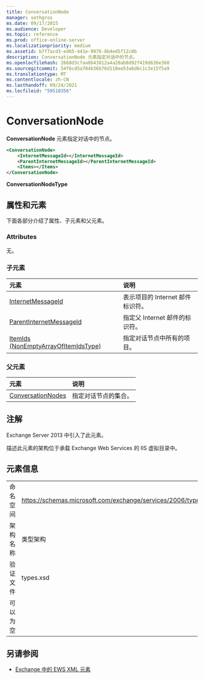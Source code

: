 ```yaml
---
title: ConversationNode
manager: sethgros
ms.date: 09/17/2015
ms.audience: Developer
ms.topic: reference
ms.prod: office-online-server
ms.localizationpriority: medium
ms.assetid: b7f7acd3-ed65-441e-9976-8b4ed5f12c0b
description: ConversationNode 元素指定对话中的节点。
ms.openlocfilehash: 2668d3cfaa8b43812a4a20ab8d92f419d636e368
ms.sourcegitcommit: 54f6cd5a704b36b76d110ee53a6d6c1c3e15f5a9
ms.translationtype: MT
ms.contentlocale: zh-CN
ms.lasthandoff: 09/24/2021
ms.locfileid: "59510356"
---
```

# <a name="conversationnode"></a>ConversationNode

**ConversationNode** 元素指定对话中的节点。 
  
```XML
<ConversationNode>
    <InternetMessageId></InternetMessageId>
    <ParentInternetMessageId></ParentInternetMessageId>
    <Items></Items>
</ConversationNode>
```

 **ConversationNodeType**
## <a name="attributes-and-elements"></a>属性和元素

下面各部分介绍了属性、子元素和父元素。
  
### <a name="attributes"></a>Attributes

无。
  
### <a name="child-elements"></a>子元素

|**元素**|**说明**|
|:-----|:-----|
|[InternetMessageId](internetmessageid.md) <br/> |表示项目的 Internet 邮件标识符。  <br/> |
|[ParentInternetMessageId](parentinternetmessageid.md) <br/> |指定父 Internet 邮件的标识符。  <br/> |
|[ItemIds (NonEmptyArrayOfItemIdsType)](itemids-nonemptyarrayofitemidstype.md) <br/> |指定对话节点中所有的项目。  <br/> |
   
### <a name="parent-elements"></a>父元素

|**元素**|**说明**|
|:-----|:-----|
|[ConversationNodes](conversationnodes.md) <br/> |指定对话节点的集合。  <br/> |
   
## <a name="remarks"></a>注解

Exchange Server 2013 中引入了此元素。
  
描述此元素的架构位于承载 Exchange Web Services 的 IIS 虚拟目录中。
  
## <a name="element-information"></a>元素信息

|||
|:-----|:-----|
|命名空间  <br/> |https://schemas.microsoft.com/exchange/services/2006/types  <br/> |
|架构名称  <br/> |类型架构  <br/> |
|验证文件  <br/> |types.xsd  <br/> |
|可以为空  <br/> ||
   
## <a name="see-also"></a>另请参阅



- [Exchange 中的 EWS XML 元素](ews-xml-elements-in-exchange.md)

